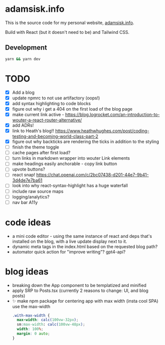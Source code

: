 # adamsisk.info

This is the source code for my personal website, [adamsisk.info](https://adamsisk.info).

Build with React (but it doesn't need to be) and Tailwind CSS.

## Development

```sh
yarn && yarn dev
```

# TODO

- [x] Add a blog
- [x] update npmrc to not use artifactory (oops!)
- [x] add syntax highlighting to code blocks
- [x] figure out why i get a 404 on the first load of the blog page
- [x] make current link active - https://blog.logrocket.com/an-introduction-to-wouter-a-react-router-alternative/
- [x] add ADRs!
- [x] link to Heath's blog!! https://www.heathwhughes.com/post/coding-testing-and-becoming-world-class-part-2
- [x] figure out why backticks are rendering the ticks in addition to the styling
- [ ] finish the theme toggle
- [ ] cache pages after first load?
- [ ] turn links in markdown wrapper into wouter Link elements
- [ ] make headings easily anchorable - copy link button
- [ ] upvote buttons?
- [ ] react snap! https://chat.openai.com/c/2bc07438-d201-44e7-9b41-3d4de7e7ba61
- [ ] look into why react-syntax-highlight has a huge waterfall
- [ ] include raw source maps
- [ ] logging/analytics?
- [ ] nav bar A11y

# code ideas

- a mini code editor - using the same instance of react and deps that's installed on the blog, with a live update display next to it.
- dynamic meta tags in the index.html based on the requested blog path?
- automator quick action for "improve writing"? gpt4-api?

# blog ideas

- breaking down the App component to be templatized and minified
- apply SRP to Posts.tsx (currently 2 reasons to change: UI, and blog posts)
- ✨ make npm package for centering app with max width (insta cool SPA) use the max-width
  ```css
  .with-max-width {
    max-width: calc(100vw-32px);
    sm:max-width: calc(100vw-48px);
    width: 100%;
    margin: 0 auto;
  }
  ```
